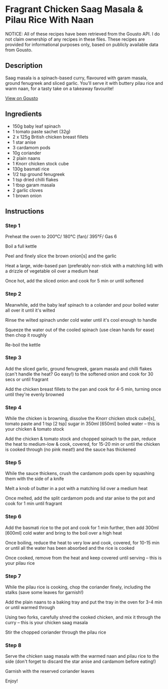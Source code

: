 # Fragrant Chicken Saag Masala & Pilau Rice With Naan

NOTICE: All of these recipes have been retrieved from the Gousto API. I do not claim ownership of any recipes in these files. These recipes are provided for informational purposes only, based on publicly available data from Gousto.

## Description

Saag masala is a spinach-based curry, flavoured with garam masala, ground fenugreek and sliced garlic. You'll serve it with buttery pilau rice and warm naan, for a tasty take on a takeaway favourite!

[View on Gousto](https://www.gousto.co.uk/recipes/cookbook/fragrant-chicken-saag-masala-pilau-rice-with-naan)

## Ingredients

- 150g baby leaf spinach
- 1 tomato paste sachet (32g)
- 2 x 125g British chicken breast fillets
- 1 star anise
- 3 cardamom pods
- 10g coriander
- 2 plain naans
- 1 Knorr chicken stock cube
- 130g basmati rice
- 1/2 tsp ground fenugreek
- 1 tsp dried chilli flakes
- 1 tbsp garam masala
- 2 garlic cloves
- 1 brown onion

## Instructions


### Step 1

Preheat the oven to 200°C/ 180°C (fan)/ 395°F/ Gas 6

Boil a full kettle

Peel and finely slice the brown onion<span class="text-danger">[s]</span> and the garlic

Heat a large, wide-based pan (preferably non-stick with a matching lid) with a drizzle of vegetable oil over a medium heat

Once hot, add the sliced onion and cook for 5 min or until softened


### Step 2

Meanwhile, add the baby leaf spinach to a colander and pour boiled water all over it until it's wilted

Rinse the wilted spinach under cold water until it's cool enough to handle

Squeeze the water out of the cooled spinach (use clean hands for ease) then chop it roughly

Re-boil the kettle


### Step 3

Add the sliced garlic, ground fenugreek, garam masala and chilli flakes (can't handle the heat? Go easy!) to the softened onion and cook for 30 secs or until fragrant

Add the chicken breast fillets to the pan and cook for 4-5 min, turning once until they're evenly browned


### Step 4

While the chicken is browning, dissolve the  Knorr chicken stock cube<span class="text-danger">[s]</span>, tomato paste and 1 tsp<span class="text-danger"> [2 tsp]</span> sugar in 350ml<span class="text-danger"> [650ml] </span>boiled water – this is your chicken & tomato stock

Add the chicken & tomato stock and chopped spinach to the pan, reduce the heat to medium-low & cook, covered, for 15-20 min or until the chicken is cooked through (no pink meat!) and the sauce has thickened


### Step 5

While the sauce thickens, crush the cardamom pods open by squashing them with the side of a knife

Melt a knob of butter in a pot with a matching lid over a medium heat

Once melted, add the split cardamom pods and star anise to the pot and cook for 1 min until fragrant


### Step 6

Add the basmati rice to the pot and cook for 1 min further, then add 300ml <span class="text-danger">[600ml]</span> cold water and bring to the boil over a high heat

Once boiling, reduce the heat to very low and cook, covered, for 10-15 min or until all the water has been absorbed and the rice is cooked

Once cooked, remove from the heat and keep covered until serving – this is your pilau rice


### Step 7

While the pilau rice is cooking, chop the coriander finely, including the stalks (save some leaves for garnish!)

Add the plain naans to a baking tray and put the tray in the oven for 3-4 min or until warmed through

Using two forks, carefully shred the cooked chicken, and mix it through the curry – this is your chicken saag masala

Stir the chopped coriander through the pilau rice

### Step 8

Serve the chicken saag masala with the warmed naan and pilau rice to the side (don't forget to discard the star anise and cardamom before eating!)

Garnish with the reserved coriander leaves

Enjoy!

